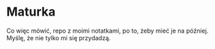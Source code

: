 # Maturka
Co więc mówić, repo z moimi notatkami, po to, żeby mieć je na później. Myślę, że nie tylko mi się przydadzą.